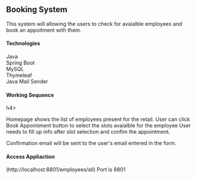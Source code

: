 ## Booking System
This system will allowing the users to check for avaialble employees and book an appoitment with them.

<h4>Technologies</h4>
Java <br />
Spring Boot <br />
MySQL <br />
Thymeleaf <br />
Java Mail Sender <br />

<h4>Working Sequence</h4>h4>

Homepage shows the list of employees present for the retail.
User can click Book Appointment button to select the slots avaialble for the employee
User needs to fill up info after slot selection and confim the appointment.

Confirmation email will be sent to the user's email entered in the form.


<h4>Access Appliaction </h4>
(http://localhost:8801/employees/all)
Port is 8801

